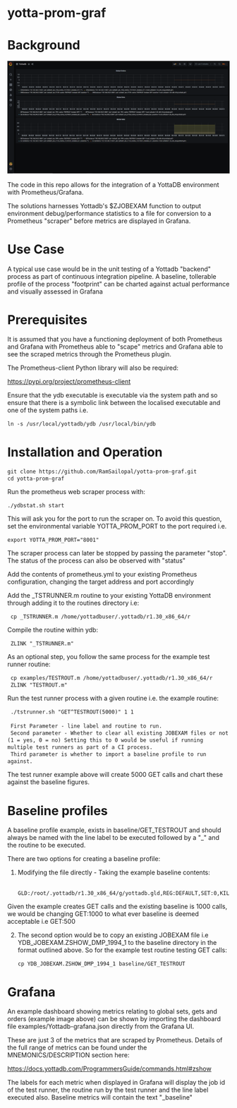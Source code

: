 # yotta-prom-graf


# Background


![Alt text](yottadb-graf.PNG?raw=true "YottaDB unit test runner Dashboard")

The code in this repo allows for the integration of a YottaDB environment with Prometheus/Grafana.

The solutions harnesses Yottadb's $ZJOBEXAM function to output environment debug/performance statistics to a file for conversion to a Prometheus "scraper" before metrics are displayed in Grafana.


# Use Case

A typical use case would be in the unit testing of a Yottadb "backend" process as part of continuous integration pipeline. A baseline, tollerable profile of the process "footprint" can be charted against actual performance and visually assessed in Grafana 


# Prerequisites

It is assumed that you have a functioning deployment of both Prometheus and Grafana with Prometheus able to "scape" metrics and Grafana able to see the scraped metrics through the Prometheus plugin.

The Prometheus-client Python library will also be required:

https://pypi.org/project/prometheus-client

Ensure that the ydb executable is executable via the system path and so ensure that there is a symbolic link between the localised executable and one of the system paths i.e.

    ln -s /usr/local/yottadb/ydb /usr/local/bin/ydb


# Installation and Operation

    git clone https://github.com/RamSailopal/yotta-prom-graf.git
    cd yotta-prom-graf
    
Run the prometheus web scraper process with:
   
    ./ydbstat.sh start
   
This will ask you for the port to run the scraper on. To avoid this question, set the environmental variable YOTTA_PROM_PORT to the port required i.e.

    export YOTTA_PROM_PORT="8001"
    
The scraper process can later be stopped by passing the parameter "stop". The status of the process can also be observed with "status"
    


Add the contents of prometheus.yml to your existing Prometheus configuration, changing the target address and port accordingly

Add the _TSTRUNNER.m routine to your existing YottaDB environment through adding it to the routines directory i.e:

     cp _TSTRUNNER.m /home/yottadbuser/.yottadb/r1.30_x86_64/r
     
Compile the routine within ydb:

     ZLINK "_TSTRUNNER.m"
     
As an optional step, you follow the same process for the example test runner routine:

     cp examples/TESTROUT.m /home/yottadbuser/.yottadb/r1.30_x86_64/r
     ZLINK "TESTROUT.m"
    
Run the test runner process with a given routine i.e. the example routine:

     ./tstrunner.sh "GET^TESTROUT(5000)" 1 1
     
     First Parameter - line label and routine to run.
     Second parameter - Whether to clear all existing JOBEXAM files or not (1 = yes, 0 = no) Setting this to 0 would be useful if running multiple test runners as part of a CI process. 
     Third parameter is whether to import a baseline profile to run against.
     
The test runner example above will create 5000 GET calls and chart these against the baseline figures.

# Baseline profiles

A baseline profile example, exists in baseline/GET_TESTROUT and should always be named with the line label to be executed followed by a "_" and the routine to be executed. 

There are two options for creating a baseline profile:

1) Modifying the file directly - Taking the example baseline contents:

         GLD:/root/.yottadb/r1.30_x86_64/g/yottadb.gld,REG:DEFAULT,SET:0,KIL:0,GET:1000,DTA:0,ORD:0,ZPR:0,QRY:0,LKS:0,LKF:0,CTN:0,DRD:0,DWT:0,NTW:0,NTR:1001,NBW:0,NBR:2002,NR0:0,NR1:0,NR2:0,NR3:0,TTW:0,TTR:0,TRB:0,TBW:0,TBR:0,TR0:0,TR1:0,TR2:0,TR3:0,TR4:0,TC0:0,TC1:0,TC2:0,TC3:0,TC4:0,ZTR:0,DFL:0,DFS:0,JFL:0,JFS:0,JBB:0,JFB:0,JFW:0,JRL:0,JRP:0,JRE:0,JRI:0,JRO:0,JEX:0,DEX:0,CAT:0,CFE:0,CFS:0,CFT:0,CQS:0,CQT:0,CYS:0,CYT:0,BTD:0
    
  
 Given the example creates GET calls and the existing baseline is 1000 calls, we would be changing GET:1000 to what ever baseline is deemed acceptable i.e GET:500
 

2) The second option would be to copy an existing JOBEXAM file i.e YDB_JOBEXAM.ZSHOW_DMP_1994_1 to the baseline directory in the format outlined above. So for the example test routine testing GET calls:

       cp YDB_JOBEXAM.ZSHOW_DMP_1994_1 baseline/GET_TESTROUT


# Grafana

An example dashboard showing metrics relating to global sets, gets and orders (example image above) can be shown by importing the dashboard file examples/Yottadb-grafana.json directly from the Grafana UI.

These are just 3 of the metrics that are scraped by Prometheus. Details of the full range of metrics can be found under the MNEMONICS/DESCRIPTION section here:

https://docs.yottadb.com/ProgrammersGuide/commands.html#zshow

The labels for each metric when displayed in Grafana will display the job id of the test runner, the routine run by the test runner and the line label executed also. Baseline metrics will contain the text "_baseline"

    

    

